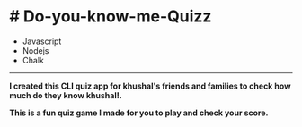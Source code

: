<h1># Do-you-know-me-Quizz</h1>

<ul>
    <li>Javascript</li>
    <li>Nodejs</li>
    <li>Chalk</li>
</ul>
<hr>
<b>I created this CLI quiz app for khushal's friends and families to check how much do they know khushal!.</b>

<b>This is a fun quiz game I made for you to play and check your score. </b>
